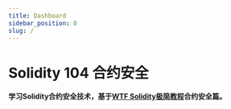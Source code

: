 ```yaml
---
title: Dashboard
sidebar_position: 0
slug: /
---
```


# Solidity 104 合约安全

**学习Solidity合约安全技术，基于[WTF Solidity极简教程](https://github.com/AmazingAng/WTF-Solidity)合约安全篇。**
